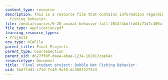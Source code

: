 ```yaml
---
content_type: resource
description: This is a resource file that contains information regarding bubble net
  fishing behavior.
file: /media/courses/9-20-animal-behavior-fall-2013/3bdffdd1c71d7c409af0dc388f3273e3_MIT9_20F13_Anonymous.pdf
file_type: application/pdf
learning_resource_types:
- Projects
ocw_type: OCWFile
parent_title: Final Projects
parent_type: CourseSection
parent_uid: d627ff0f-dae4-4baa-1234-102017cae64c
resourcetype: Document
title: 'Final student project: Bubble Net Fishing Behavior'
uid: 3bdffdd1-c71d-7c40-9af0-dc388f3273e3
---
```

